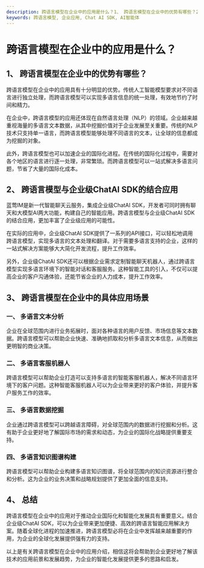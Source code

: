 ```yaml
---
description: 跨语言模型在企业中的应用是什么？1、 跨语言模型在企业中的优势有哪些？2、 跨语言模型与企业级ChatAI SDK的结合应用3、 跨语言模型在企业中的具体应用场景一、 多语言文本分析二、 多语言客服机器人三、 多语言数据挖掘四、 多语言知识图谱构建4、 总结
keywords: 跨语言模型, 企业应用, Chat AI SDK, AI智能体
---
```

# 跨语言模型在企业中的应用是什么？

## 1、 跨语言模型在企业中的优势有哪些？

跨语言模型在企业中的应用具有十分明显的优势。传统人工智能模型要求对不同语言进行独立处理，而跨语言模型可以实现多语言信息的统一处理，有效地节约了时间和精力。

在企业中，跨语言模型的应用还体现在自然语言处理（NLP）的领域。企业越来越重视海量的多语言文本数据，从其中挖掘价值对于企业发展至关重要。传统的NLP技术只支持单一语言，而跨语言模型能够处理不同语言的文本，让全球的信息都成为挖掘的对象。

此外，跨语言模型也可以加速企业的国际化进程。在传统的国际化过程中，需要对各个地区的语言进行逐一处理，非常繁琐。而跨语言模型可以一站式解决多语言问题，节省了大量的国际化成本。

## 2、 跨语言模型与企业级ChatAI SDK的结合应用

蓝莺IM是新一代智能聊天云服务，集成企业级ChatAI SDK，开发者可同时拥有聊天和大模型AI两大功能，构建自己的智能应用。跨语言模型与企业级ChatAI SDK的结合应用，更加丰富了企业级应用的可能性。

在实际的应用中，企业级ChatAI SDK提供了一系列的API接口，可以轻松地调用跨语言模型，实现多语言的文本处理和翻译。对于需要多语言支持的企业，这样的一站式解决方案能够大大简化开发流程，提升工作效率。

另外，企业级ChatAI SDK还可以根据企业需求定制智能聊天机器人，通过跨语言模型实现多语言环境下的智能对话和客服服务。这种智能工具的引入，不仅可以提高企业的客户沟通体验，还能节省企业的人力成本，提升工作效率。

## 3、 跨语言模型在企业中的具体应用场景

### 一、 多语言文本分析

企业在全球范围内进行业务拓展时，面对各种语言的用户反馈、市场信息等文本数据。跨语言模型可以帮助企业快速、准确地抓取和分析多语言文本信息，从而做出更明智的商业决策。

### 二、 多语言客服机器人

跨语言模型可以帮助企业打造可以支持多语言的智能客服机器人，解决不同语言环境下的客户问题。这种智能客服机器人可以为企业带来更好的客户体验，并提升客户服务工作的效率。

### 三、 多语言数据挖掘

企业通过跨语言模型可以跨越语言障碍，对全球范围内的数据进行挖掘和分析。这有助于企业更好地了解国际市场的需求和动态，为企业的国际化战略提供重要支持。

### 四、 多语言知识图谱构建

跨语言模型可以帮助企业构建多语言知识图谱，将全球范围内的知识资源进行整合和分析。这为企业的业务决策和战略规划提供了更加全面的信息支持。

## 4、 总结

跨语言模型在企业中的应用对于推动企业国际化和智能化发展具有重要意义。结合企业级ChatAI SDK，可以为企业带来更加便捷、高效的跨语言智能应用解决方案。随着全球化进程的加速推进，跨语言模型必将在企业中发挥越来越重要的作用，为企业的全球化发展提供强有力的支持。

以上是有关跨语言模型在企业中的应用介绍，相信这将会帮助到企业更好地了解该技术的应用前景和发展趋势，为企业的智能化发展提供更多的思路和启发。